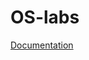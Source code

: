 # OS-labs
[Documentation](https://docs.google.com/document/d/19vWE8AnJbtf0qTb4pi4dtB8SM3NVXlI-2CLzRIskoRc/edit?usp=sharing)
